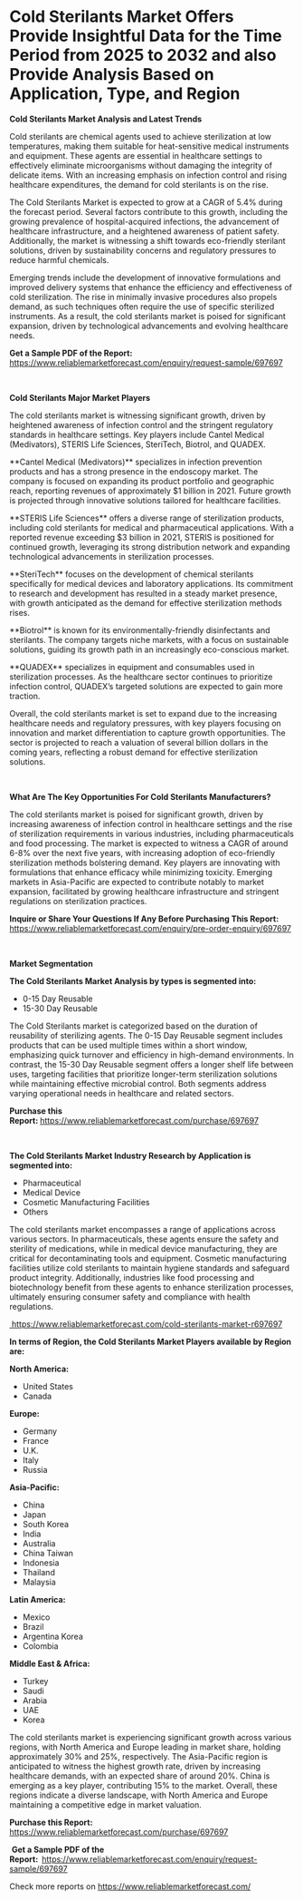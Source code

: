 <p><h1>Cold Sterilants Market Offers Provide Insightful Data for the Time Period from 2025 to 2032 and also Provide Analysis Based on Application, Type, and Region</h1></p><p><strong>Cold Sterilants Market Analysis and Latest Trends</strong></p>
<p><p>Cold sterilants are chemical agents used to achieve sterilization at low temperatures, making them suitable for heat-sensitive medical instruments and equipment. These agents are essential in healthcare settings to effectively eliminate microorganisms without damaging the integrity of delicate items. With an increasing emphasis on infection control and rising healthcare expenditures, the demand for cold sterilants is on the rise.</p><p>The Cold Sterilants Market is expected to grow at a CAGR of 5.4% during the forecast period. Several factors contribute to this growth, including the growing prevalence of hospital-acquired infections, the advancement of healthcare infrastructure, and a heightened awareness of patient safety. Additionally, the market is witnessing a shift towards eco-friendly sterilant solutions, driven by sustainability concerns and regulatory pressures to reduce harmful chemicals.</p><p>Emerging trends include the development of innovative formulations and improved delivery systems that enhance the efficiency and effectiveness of cold sterilization. The rise in minimally invasive procedures also propels demand, as such techniques often require the use of specific sterilized instruments. As a result, the cold sterilants market is poised for significant expansion, driven by technological advancements and evolving healthcare needs.</p></p>
<p><strong>Get a Sample PDF of the Report:&nbsp;</strong> <a href="https://www.reliablemarketforecast.com/enquiry/request-sample/697697?utm_campaign=3357&utm_medium=2&utm_source=Github&utm_content=ia&utm_term=23032025&utm_id=cold-sterilants">https://www.reliablemarketforecast.com/enquiry/request-sample/697697</a></p>
<p>&nbsp;</p>
<p><strong>Cold Sterilants Major Market Players</strong></p>
<p><p>The cold sterilants market is witnessing significant growth, driven by heightened awareness of infection control and the stringent regulatory standards in healthcare settings. Key players include Cantel Medical (Medivators), STERIS Life Sciences, SteriTech, Biotrol, and QUADEX.</p><p>**Cantel Medical (Medivators)** specializes in infection prevention products and has a strong presence in the endoscopy market. The company is focused on expanding its product portfolio and geographic reach, reporting revenues of approximately $1 billion in 2021. Future growth is projected through innovative solutions tailored for healthcare facilities.</p><p>**STERIS Life Sciences** offers a diverse range of sterilization products, including cold sterilants for medical and pharmaceutical applications. With a reported revenue exceeding $3 billion in 2021, STERIS is positioned for continued growth, leveraging its strong distribution network and expanding technological advancements in sterilization processes.</p><p>**SteriTech** focuses on the development of chemical sterilants specifically for medical devices and laboratory applications. Its commitment to research and development has resulted in a steady market presence, with growth anticipated as the demand for effective sterilization methods rises.</p><p>**Biotrol** is known for its environmentally-friendly disinfectants and sterilants. The company targets niche markets, with a focus on sustainable solutions, guiding its growth path in an increasingly eco-conscious market.</p><p>**QUADEX** specializes in equipment and consumables used in sterilization processes. As the healthcare sector continues to prioritize infection control, QUADEX’s targeted solutions are expected to gain more traction.</p><p>Overall, the cold sterilants market is set to expand due to the increasing healthcare needs and regulatory pressures, with key players focusing on innovation and market differentiation to capture growth opportunities. The sector is projected to reach a valuation of several billion dollars in the coming years, reflecting a robust demand for effective sterilization solutions.</p></p>
<p>&nbsp;</p>
<p><strong>What Are The Key Opportunities For Cold Sterilants Manufacturers?</strong></p>
<p><p>The cold sterilants market is poised for significant growth, driven by increasing awareness of infection control in healthcare settings and the rise of sterilization requirements in various industries, including pharmaceuticals and food processing. The market is expected to witness a CAGR of around 6-8% over the next five years, with increasing adoption of eco-friendly sterilization methods bolstering demand. Key players are innovating with formulations that enhance efficacy while minimizing toxicity. Emerging markets in Asia-Pacific are expected to contribute notably to market expansion, facilitated by growing healthcare infrastructure and stringent regulations on sterilization practices.</p></p>
<p><strong>Inquire or Share Your Questions If Any Before Purchasing This Report:</strong> <a href="https://www.reliablemarketforecast.com/enquiry/pre-order-enquiry/697697?utm_campaign=3357&utm_medium=2&utm_source=Github&utm_content=ia&utm_term=23032025&utm_id=cold-sterilants">https://www.reliablemarketforecast.com/enquiry/pre-order-enquiry/697697</a></p>
<p>&nbsp;</p>
<p><strong>Market Segmentation</strong></p>
<p><strong>The Cold Sterilants Market Analysis by types is segmented into:</strong></p>
<p><ul><li>0-15 Day Reusable</li><li>15-30 Day Reusable</li></ul></p>
<p><p>The Cold Sterilants market is categorized based on the duration of reusability of sterilizing agents. The 0-15 Day Reusable segment includes products that can be used multiple times within a short window, emphasizing quick turnover and efficiency in high-demand environments. In contrast, the 15-30 Day Reusable segment offers a longer shelf life between uses, targeting facilities that prioritize longer-term sterilization solutions while maintaining effective microbial control. Both segments address varying operational needs in healthcare and related sectors.</p></p>
<p><strong>Purchase this Report:&nbsp;</strong><a href="https://www.reliablemarketforecast.com/purchase/697697?utm_campaign=3357&utm_medium=2&utm_source=Github&utm_content=ia&utm_term=23032025&utm_id=cold-sterilants">https://www.reliablemarketforecast.com/purchase/697697</a></p>
<p>&nbsp;</p>
<p><strong>The Cold Sterilants Market Industry Research by Application is segmented into:</strong></p>
<p><ul><li>Pharmaceutical</li><li>Medical Device</li><li>Cosmetic Manufacturing Facilities</li><li>Others</li></ul></p>
<p><p>The cold sterilants market encompasses a range of applications across various sectors. In pharmaceuticals, these agents ensure the safety and sterility of medications, while in medical device manufacturing, they are critical for decontaminating tools and equipment. Cosmetic manufacturing facilities utilize cold sterilants to maintain hygiene standards and safeguard product integrity. Additionally, industries like food processing and biotechnology benefit from these agents to enhance sterilization processes, ultimately ensuring consumer safety and compliance with health regulations.</p></p>
<p><a href="https://www.reliablemarketforecast.com/cold-sterilants-market-r697697?utm_campaign=3357&utm_medium=2&utm_source=Github&utm_content=ia&utm_term=23032025&utm_id=cold-sterilants">&nbsp;https://www.reliablemarketforecast.com/cold-sterilants-market-r697697</a></p>
<p><strong>In terms of Region, the Cold Sterilants Market Players available by Region are:</strong></p>
<p>
    <p> <strong> North America: </strong>
        <ul>
            <li>United States</li>
            <li>Canada</li>
        </ul>
        </p> 
    <p> <strong> Europe: </strong>
        <ul>
            <li>Germany</li>
            <li>France</li>
            <li>U.K.</li>
            <li>Italy</li>
            <li>Russia</li>
        </ul>
        </p> 
    <p> <strong> Asia-Pacific: </strong>
        <ul>
            <li>China</li>
            <li>Japan</li>
            <li>South Korea</li>
            <li>India</li>
            <li>Australia</li>
            <li>China Taiwan</li>
            <li>Indonesia</li>
            <li>Thailand</li>
            <li>Malaysia</li>
        </ul>
        </p> 
    <p> <strong> Latin America: </strong>
        <ul>
            <li>Mexico</li>
            <li>Brazil</li>
            <li>Argentina Korea</li>
            <li>Colombia</li>
        </ul>
        </p> 
    <p> <strong> Middle East & Africa: </strong>
        <ul>
            <li>Turkey</li>
            <li>Saudi</li>
            <li>Arabia</li>
            <li>UAE</li>
            <li>Korea</li>
        </ul>
    </p>
    </p>
<p><p>The cold sterilants market is experiencing significant growth across various regions, with North America and Europe leading in market share, holding approximately 30% and 25%, respectively. The Asia-Pacific region is anticipated to witness the highest growth rate, driven by increasing healthcare demands, with an expected share of around 20%. China is emerging as a key player, contributing 15% to the market. Overall, these regions indicate a diverse landscape, with North America and Europe maintaining a competitive edge in market valuation.</p></p>
<p><strong>Purchase this Report: </strong><a href="https://www.reliablemarketforecast.com/purchase/697697?utm_campaign=3357&utm_medium=2&utm_source=Github&utm_content=ia&utm_term=23032025&utm_id=cold-sterilants">https://www.reliablemarketforecast.com/purchase/697697</a></p>
<p>&nbsp;<strong>Get a Sample PDF of the Report:&nbsp;&nbsp;</strong><a href="https://www.reliablemarketforecast.com/enquiry/request-sample/697697?utm_campaign=3357&utm_medium=2&utm_source=Github&utm_content=ia&utm_term=23032025&utm_id=cold-sterilants">https://www.reliablemarketforecast.com/enquiry/request-sample/697697</a></p>
<p><strong></strong></p>
<p>Check more reports on <a href="https://www.reliablemarketforecast.com/?utm_campaign=3357&utm_medium=2&utm_source=Github&utm_content=ia&utm_term=23032025&utm_id=cold-sterilants">https://www.reliablemarketforecast.com/</a></p>